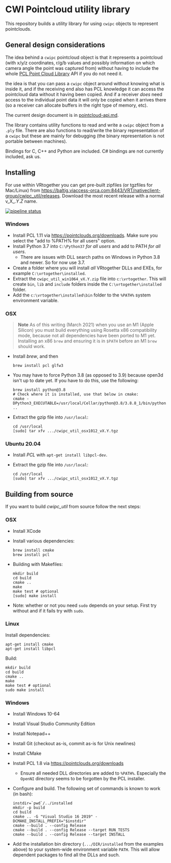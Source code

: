# CWI Pointcloud utility library

This repository builds a utility library for using `cwipc` objects to represent pointclouds.

## General design considerations

The idea behind a `cwipc` pointcloud object is that it represents a pointcloud (with x/y/z coordinates, r/g/b values and possibly information on which camera angle the point was captured from) without having to include the whole [PCL Point Cloud Library](https://github.com/PointCloudLibrary/pcl) API if you do not need it.

the idea is that you can pass a `cwipc` object around without knowing what is inside it, and if the receiving end also has PCL knowledge it can access the pointcloud data without it having been copied. And if a receiver *does* need access to the individual point data it will only be copied when it arrives there (so a receiver can allocate buffers in the right type of memory, etc).

The current design document is in [pointcloud-api.md](pointcloud-api.md). 

The library contains utility functions to read and write a `cwipc` object from a `.ply` file. There are also functions to read/write the binary representation of a `cwipc` but these are mainly for debugging (the binary representation is not portable between machines).

Bindings for C, C++ and Python are included. C# bindings are not currently included, ask us.



## Installing

For use within VRtogether you can get pre-built zipfiles (or tgzfiles for Mac/Linux) from <https://baltig.viaccess-orca.com:8443/VRT/nativeclient-group/cwipc_util/releases>. Download the most recent release with a normal v_X_._Y_._Z_ name.

[![pipeline status](https://baltig.viaccess-orca.com:8443/VRT/nativeclient-group/cwipc_util/badges/master/pipeline.svg)](https://baltig.viaccess-orca.com:8443/VRT/nativeclient-group/cwipc_util/commits/master)

### Windows

- Install PCL 1.11 via <https://pointclouds.org/downloads>. Make sure you select the "add to %PATH% for all users" option.
- Install Python 3.7 into `C:\Python37` _for all users_ and add to PATH _for all users_.
	- There are issues with DLL search paths on Windows in Python 3.8 and newer. So for now use 3.7.
- Create a folder where you will install _all_ VRtogether DLLs and EXEs, for example `C:\vrtogether\installed`.
- Extract the `cwipc_util_win1064_vX.Y.zip` file into `c:\vrtogether`. This will create `bin`, `lib` and `include` folders inside the `C:\vrtogether\installed` folder.
- Add the `c:\vrtogether\installed\bin` folder to the `%PATH%` system environment variable.

### OSX

> **Note** As of this writing (March 2021) when you use an M1 (Apple Silicon) you must build everything using Rosetta x86 compatibility mode, because not all dependencies have been ported to M1 yet. Installing an x86 `brew` and ensuring it is in `$PATH` before an M1 `brew` should work.

- Install _brew_, and then 

  ```
  brew install pcl glfw3
  ```
  
- You may have to force Python 3.8 (as opposed to 3.9) because open3d isn't up to date yet. If you have to do this, use the following:

  ```
  brew install python@3.8
  # Check where it is installed, use that below in cmake:
  cmake -DPython3_EXECUTABLE=/usr/local/Cellar/python@3.8/3.8.8_1/bin/python3.8 ..
  ```
  
- Extract the gzip file into `/usr/local`:

  ```
  cd /usr/local
  [sudo] tar xfv .../cwipc_util_osx1012_vX.Y.tgz
  ```
  

### Ubuntu 20.04

- Install _PCL_ with `apt-get install libpcl-dev`.
- Extract the gzip file into `/usr/local`:

  ```
  cd /usr/local
  [sudo] tar xfv .../cwipc_util_osx1012_vX.Y.tgz
  ```

## Building from source

If you want to build _cwipc\_util_ from source follow the next steps:

### OSX

- Install XCode
- Install various dependencies:

  ```
  brew install cmake
  brew install pcl
  ```
  
- Building with Makefiles:

  ```
  mkdir build
  cd build
  cmake ..
  make
  make test # optional
  [sudo] make install
  ```
  
- Note: whether or not you need `sudo` depends on your setup. First try without and if it fails try with `sudo`.

### Linux

Install dependencies:

```
apt-get install cmake
apt-get install libpcl
```

Build:

  ```
  mkdir build
  cd build
  cmake ..
  make
  make test # optional
  sudo make install
  ```

### Windows


- Install Windows 10-64
- Install Visual Studio Community Edition
- Install Notepad++
- Install Git (checkout as-is, commit as-is for Unix newlines)
- Install CMake
- Install PCL 1.8 via <https://pointclouds.org/downloads>
	- Ensure all needed DLL directories are added to `%PATH%`. Especially the `OpenNI` directory seems to be forgotten by the PCL installer.
- Configure and build. The following set of commands is known to work (in bash):

  ```
  instdir=`pwd`/../installed
  mkdir -p build
  cd build
  cmake .. -G "Visual Studio 16 2019" -DCMAKE_INSTALL_PREFIX="$instdir" 
  cmake --build . --config Release
  cmake --build . --config Release --target RUN_TESTS
  cmake --build . --config Release --target INSTALL

  ```
- Add the installation bin directory (`.../DIR/installed` from the examples above) to your system-wide environment variable `PATH`. This will allow dependent packages to find all the DLLs and such.
 